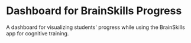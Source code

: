 # Dashboard for BrainSkills Progress
A dashboard for visualizing students' progress while using the BrainSkills app for cognitive training.
